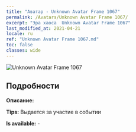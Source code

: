 ```yaml
---
title: "Аватар - Unknown Avatar Frame 1067"
permalink: /Avatars/Unknown Avatar Frame 1067/
excerpt: "Эра хаоса  Unknown Avatar Frame 1067"
last_modified_at: 2021-04-21
locale: ru
ref: "Unknown Avatar Frame 1067.md"
toc: false
classes: wide
---
```

 ![Unknown Avatar Frame 1067](/images/a/avatarFrame_67.png)

## Подробности

 **Описание:**  

 **Tips:** Выдается за участие в событии 

 **Is available:**  - 

